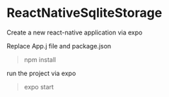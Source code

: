 # ReactNativeSqliteStorage
Create a new react-native application via expo

Replace App.j file and package.json

>npm install

run the project via expo 

>expo start

